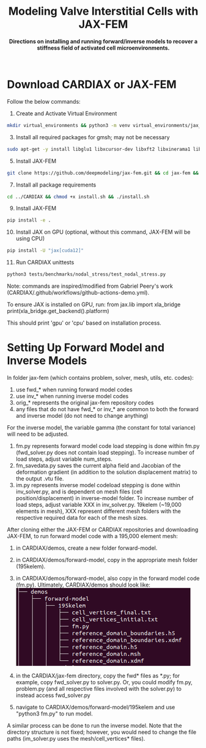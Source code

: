 <h1 align="center">Modeling Valve Interstitial Cells with JAX-FEM</h1>
<p align="center">
  <b>Directions on installing and running forward/inverse models to recover a stiffness field of activated cell microenvironments. </b></br>
  <sub><sub>
</p>

<br />

# Download CARDIAX or JAX-FEM 
Follow the below commands:
1. Create and Activate Virtual Environment
```bash
mkdir virtual_environments && python3 -m venv virtual_environments/jax_fem_env && source virtual_environments/jax_fem_env/bin/activate
```
3. Install all required packages for gmsh; may not be necessary
```bash
sudo apt-get -y install libglu1 libxcursor-dev libxft2 libxinerama1 libfltk1.3-dev libfreetype6-dev libgl1-mesa-dev
```
5. Install JAX-FEM
```bash
git clone https://github.com/deepmodeling/jax-fem.git && cd jax-fem && pip install -e .
```
7. Install all package requirements
```bash
cd ../CARDIAX && chmod +x install.sh && ./install.sh
```
9. Install JAX-FEM
```bash
pip install -e .
```
10. Install JAX on GPU (optional, without this command, JAX-FEM will be using CPU)
```bash
pip install -U "jax[cuda12]"
```
11. Run CARDIAX unittests
```bash
python3 tests/benchmarks/nodal_stress/test_nodal_stress.py
```

Note: commands are inspired/modified from Gabriel Peery's work (CARDIAX/.github/workflows/github-actions-demo.yml). 

To ensure JAX is installed on GPU, run:
  from jax.lib import xla_bridge
  print(xla_bridge.get_backend().platform)

This should print 'gpu' or 'cpu' based on installation process.
  
# Setting Up Forward Model and Inverse Models 
In folder jax-fem (which contains problem, solver, mesh, utils, etc. codes):
1. use fwd_* when running forward model codes
2. use inv_* when running inverse model codes
3. orig_* represents the original jax-fem repository codes
4. any files that do not have fwd_* or inv_* are common to both the forward and inverse model (do not need to change anything)

For the inverse model, the variable gamma (the constant for total variance) will need to be adjusted. 

1. fm.py represents forward model code load stepping is done within fm.py (fwd_solver.py does not contain load stepping). To increase number of load steps, adjust variable num_steps.
2. fm_savedata.py saves the current alpha field and Jacobian of the deformation gradient (in addition to the solution displacement matrix) to the output .vtu file.
3. im.py represents inverse model codeload stepping is done within inv_solver.py, and is dependent on mesh files (cell position/displacement) in inverse-model folder. To increase number of load steps, adjust variable XXX in inv_solver.py. 19kelem (~19,000 elements in mesh), XXX represent different mesh folders with the respective required data for each of the mesh sizes. 

After cloning either the JAX-FEM or CARDIAX repositories and downloading JAX-FEM, to run forward model code with a 195,000 element mesh: 
1. in CARDIAX/demos, create a new folder forward-model.
2. in CARDIAX/demos/forward-model, copy in the appropriate mesh folder (195kelem).
3. in CARDIAX/demos/forward-model, also copy in the forward model code (fm.py).
Ultimately, CARDIAX/demos should look like:
![plot](directory.png)

4. in the CARDIAX/jax-fem directory, copy the fwd* files as *.py; for example, copy fwd_solver.py to solver.py. Or, you could modify fm.py, problem.py (and all respective files involved with the solver.py) to instead access fwd_solver.py
5. navigate to CARDIAX/demos/forward-model/195kelem and use "python3 fm.py" to run model.

A similar process can be done to run the inverse model. Note that the directory structure is not fixed; however, you would need to change the file paths (im_solver.py uses the mesh/cell_vertices* files).

